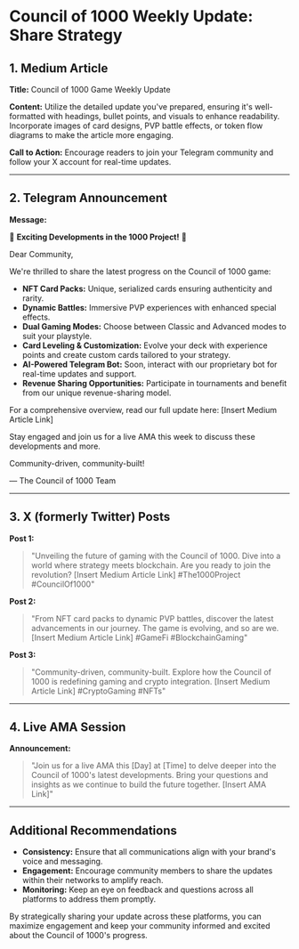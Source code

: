 ﻿# Council of 1000 Weekly Update: Share Strategy

## **1. Medium Article**

**Title:** Council of 1000 Game Weekly Update

**Content:**
Utilize the detailed update you've prepared, ensuring it's well-formatted with headings, bullet points, and visuals to enhance readability. Incorporate images of card designs, PVP battle effects, or token flow diagrams to make the article more engaging.

**Call to Action:**
Encourage readers to join your Telegram community and follow your X account for real-time updates.

---

## **2. Telegram Announcement**

**Message:**

🚀 **Exciting Developments in the 1000 Project!** 🚀

Dear Community,

We're thrilled to share the latest progress on the Council of 1000 game:

- **NFT Card Packs:** Unique, serialized cards ensuring authenticity and rarity.
- **Dynamic Battles:** Immersive PVP experiences with enhanced special effects.
- **Dual Gaming Modes:** Choose between Classic and Advanced modes to suit your playstyle.
- **Card Leveling & Customization:** Evolve your deck with experience points and create custom cards tailored to your strategy.
- **AI-Powered Telegram Bot:** Soon, interact with our proprietary bot for real-time updates and support.
- **Revenue Sharing Opportunities:** Participate in tournaments and benefit from our unique revenue-sharing model.

For a comprehensive overview, read our full update here: [Insert Medium Article Link]

Stay engaged and join us for a live AMA this week to discuss these developments and more.

Community-driven, community-built!

— The Council of 1000 Team

---

## **3. X (formerly Twitter) Posts**

**Post 1:**
> "Unveiling the future of gaming with the Council of 1000. Dive into a world where strategy meets blockchain. Are you ready to join the revolution? [Insert Medium Article Link] #The1000Project #CouncilOf1000"

**Post 2:**
> "From NFT card packs to dynamic PVP battles, discover the latest advancements in our journey. The game is evolving, and so are we. [Insert Medium Article Link] #GameFi #BlockchainGaming"

**Post 3:**
> "Community-driven, community-built. Explore how the Council of 1000 is redefining gaming and crypto integration. [Insert Medium Article Link] #CryptoGaming #NFTs"

---

## **4. Live AMA Session**

**Announcement:**
> "Join us for a live AMA this [Day] at [Time] to delve deeper into the Council of 1000's latest developments. Bring your questions and insights as we continue to build the future together. [Insert AMA Link]"

---

## **Additional Recommendations**

- **Consistency:** Ensure that all communications align with your brand's voice and messaging.
- **Engagement:** Encourage community members to share the updates within their networks to amplify reach.
- **Monitoring:** Keep an eye on feedback and questions across all platforms to address them promptly.

By strategically sharing your update across these platforms, you can maximize engagement and keep your community informed and excited about the Council of 1000's progress.

